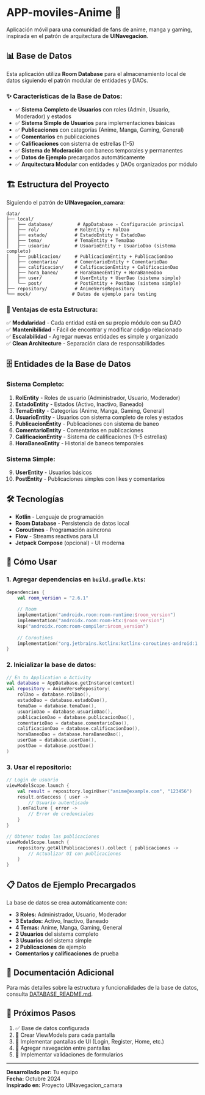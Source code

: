# APP-moviles-Anime 🎌

Aplicación móvil para una comunidad de fans de anime, manga y gaming, inspirada en el patrón de arquitectura de **UINavegacion**.

## 📊 Base de Datos

Esta aplicación utiliza **Room Database** para el almacenamiento local de datos siguiendo el patrón modular de entidades y DAOs.

### ✨ Características de la Base de Datos:

- ✅ **Sistema Completo de Usuarios** con roles (Admin, Usuario, Moderador) y estados
- ✅ **Sistema Simple de Usuarios** para implementaciones básicas
- ✅ **Publicaciones** con categorías (Anime, Manga, Gaming, General)
- ✅ **Comentarios** en publicaciones
- ✅ **Calificaciones** con sistema de estrellas (1-5)
- ✅ **Sistema de Moderación** con baneos temporales y permanentes
- ✅ **Datos de Ejemplo** precargados automáticamente
- ✅ **Arquitectura Modular** con entidades y DAOs organizados por módulo

## 🏗️ Estructura del Proyecto

Siguiendo el patrón de **UINavegacion_camara**:

```
data/
├── local/
│   ├── database/         # AppDatabase - Configuración principal
│   ├── rol/             # RolEntity + RolDao
│   ├── estado/          # EstadoEntity + EstadoDao
│   ├── tema/            # TemaEntity + TemaDao
│   ├── usuario/         # UsuarioEntity + UsuarioDao (sistema completo)
│   ├── publicacion/     # PublicacionEntity + PublicacionDao
│   ├── comentario/      # ComentarioEntity + ComentarioDao
│   ├── calificacion/    # CalificacionEntity + CalificacionDao
│   ├── hora_baneo/      # HoraBaneoEntity + HoraBaneoDao
│   ├── user/            # UserEntity + UserDao (sistema simple)
│   └── post/            # PostEntity + PostDao (sistema simple)
├── repository/          # AnimeVerseRepository
└── mock/               # Datos de ejemplo para testing
```

### 📁 Ventajas de esta Estructura:

✅ **Modularidad** - Cada entidad está en su propio módulo con su DAO  
✅ **Mantenibilidad** - Fácil de encontrar y modificar código relacionado  
✅ **Escalabilidad** - Agregar nuevas entidades es simple y organizado  
✅ **Clean Architecture** - Separación clara de responsabilidades  

## 🗄️ Entidades de la Base de Datos

### Sistema Completo:
1. **RolEntity** - Roles de usuario (Administrador, Usuario, Moderador)
2. **EstadoEntity** - Estados (Activo, Inactivo, Baneado)
3. **TemaEntity** - Categorías (Anime, Manga, Gaming, General)
4. **UsuarioEntity** - Usuarios con sistema completo de roles y estados
5. **PublicacionEntity** - Publicaciones con sistema de baneo
6. **ComentarioEntity** - Comentarios en publicaciones
7. **CalificacionEntity** - Sistema de calificaciones (1-5 estrellas)
8. **HoraBaneoEntity** - Historial de baneos temporales

### Sistema Simple:
9. **UserEntity** - Usuarios básicos
10. **PostEntity** - Publicaciones simples con likes y comentarios

## 🛠️ Tecnologías

- **Kotlin** - Lenguaje de programación
- **Room Database** - Persistencia de datos local
- **Coroutines** - Programación asíncrona
- **Flow** - Streams reactivos para UI
- **Jetpack Compose** (opcional) - UI moderna

## 🚀 Cómo Usar

### 1. Agregar dependencias en `build.gradle.kts`:

```kotlin
dependencies {
    val room_version = "2.6.1"
    
    // Room
    implementation("androidx.room:room-runtime:$room_version")
    implementation("androidx.room:room-ktx:$room_version")
    ksp("androidx.room:room-compiler:$room_version")
    
    // Coroutines
    implementation("org.jetbrains.kotlinx:kotlinx-coroutines-android:1.7.3")
}
```

### 2. Inicializar la base de datos:

```kotlin
// En tu Application o Activity
val database = AppDatabase.getInstance(context)
val repository = AnimeVerseRepository(
    rolDao = database.rolDao(),
    estadoDao = database.estadoDao(),
    temaDao = database.temaDao(),
    usuarioDao = database.usuarioDao(),
    publicacionDao = database.publicacionDao(),
    comentarioDao = database.comentarioDao(),
    calificacionDao = database.calificacionDao(),
    horaBaneoDao = database.horaBaneoDao(),
    userDao = database.userDao(),
    postDao = database.postDao()
)
```

### 3. Usar el repositorio:

```kotlin
// Login de usuario
viewModelScope.launch {
    val result = repository.loginUser("anime@example.com", "123456")
    result.onSuccess { user ->
        // Usuario autenticado
    }.onFailure { error ->
        // Error de credenciales
    }
}

// Obtener todas las publicaciones
viewModelScope.launch {
    repository.getAllPublicaciones().collect { publicaciones ->
        // Actualizar UI con publicaciones
    }
}
```

## 📋 Datos de Ejemplo Precargados

La base de datos se crea automáticamente con:

- **3 Roles:** Administrador, Usuario, Moderador
- **3 Estados:** Activo, Inactivo, Baneado
- **4 Temas:** Anime, Manga, Gaming, General
- **2 Usuarios** del sistema completo
- **3 Usuarios** del sistema simple
- **2 Publicaciones** de ejemplo
- **Comentarios y calificaciones** de prueba

## 📖 Documentación Adicional

Para más detalles sobre la estructura y funcionalidades de la base de datos, consulta [DATABASE_README.md](DATABASE_README.md).

## 🎯 Próximos Pasos

1. ✅ Base de datos configurada
2. 🔲 Crear ViewModels para cada pantalla
3. 🔲 Implementar pantallas de UI (Login, Register, Home, etc.)
4. 🔲 Agregar navegación entre pantallas
5. 🔲 Implementar validaciones de formularios

---

**Desarrollado por:** Tu equipo  
**Fecha:** Octubre 2024  
**Inspirado en:** Proyecto UINavegacion_camara
